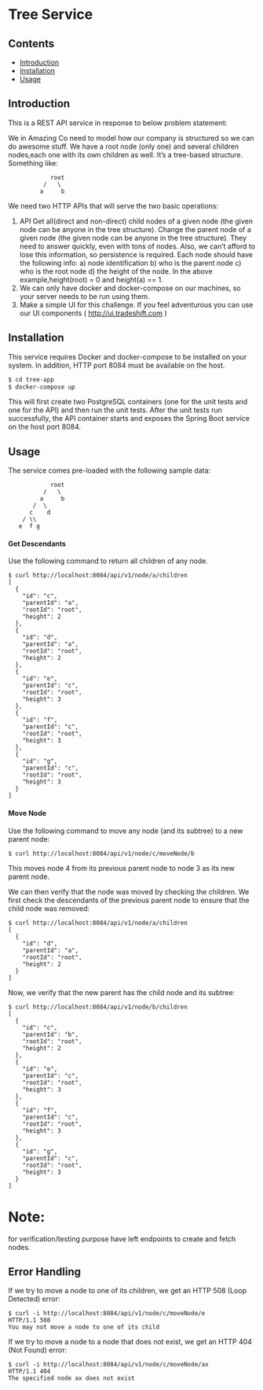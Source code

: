 # Tree Service

## Contents

- [Introduction](#Introduction)
- [Installation](#Installation)
- [Usage](#Usage)

## Introduction

This is a REST API service in response to below problem statement:

We in Amazing Co need to model how our company is structured so we can do awesome stuff. We have a root node (only one)
and several children nodes,each one with its own children as well. It’s a tree-based structure. Something like:

```
            root
          /   \
         a     b

```

We need two HTTP APIs that will serve the two basic operations:

1) API Get all(direct and non-direct) child nodes of a given node (the given node can be anyone in the tree
   structure). Change the parent node of a given node (the given node can be anyone in the tree structure). They need to
   answer quickly, even with tons of nodes. Also, we can’t afford to lose this information, so persistence is required.
   Each node should have the following info:
   a) node identification b) who is the parent node c) who is the root node d) the height of the node. In the above
   example,height(root) = 0 and height(a) == 1.
2) We can only have docker and docker-compose on our machines, so your server needs to be run using them.
3) Make a simple UI for this challenge. If you feel adventurous you can use our UI components (
   ​http://ui.tradeshift.com​ )

## Installation

This service requires Docker and docker-compose to be installed on your system. In addition, HTTP port 8084 must be
available on the host.

```bash
$ cd tree-app
$ docker-compose up
```

This will first create two PostgreSQL containers (one for the unit tests and one for the API)
and then run the unit tests. After the unit tests run successfully, the API container starts and exposes the Spring Boot
service on the host port 8084.

## Usage

The service comes pre-loaded with the following sample data:

```
            root
          /   \
         a     b
       /  \
      c    d
    / \\
   e  f g
```

#### Get Descendants

Use the following command to return all children of any node.

```
$ curl http://localhost:8084/api/v1/node/a/children
[
  {
    "id": "c",
    "parentId": "a",
    "rootId": "root",
    "height": 2
  },
  {
    "id": "d",
    "parentId": "a",
    "rootId": "root",
    "height": 2
  },
  {
    "id": "e",
    "parentId": "c",
    "rootId": "root",
    "height": 3
  },
  {
    "id": "f",
    "parentId": "c",
    "rootId": "root",
    "height": 3
  },
  {
    "id": "g",
    "parentId": "c",
    "rootId": "root",
    "height": 3
  }
]
``` 

#### Move Node

Use the following command to move any node (and its subtree) to a new parent node:

```
$ curl http://localhost:8084/api/v1/node/c/moveNode/b
```

This moves node 4 from its previous parent node to node 3 as its new parent node.

We can then verify that the node was moved by checking the children. We first check the descendants of the previous
parent node to ensure that the child node was removed:

```
$ curl http://localhost:8084/api/v1/node/a/children
[
  {
    "id": "d",
    "parentId": "a",
    "rootId": "root",
    "height": 2
  }
]
```

Now, we verify that the new parent has the child node and its subtree:

```
$ curl http://localhost:8084/api/v1/node/b/children
[
  {
    "id": "c",
    "parentId": "b",
    "rootId": "root",
    "height": 2
  },
  {
    "id": "e",
    "parentId": "c",
    "rootId": "root",
    "height": 3
  },
  {
    "id": "f",
    "parentId": "c",
    "rootId": "root",
    "height": 3
  },
  {
    "id": "g",
    "parentId": "c",
    "rootId": "root",
    "height": 3
  }
]
```

# Note:

for verification/testing purpose have left endpoints to create and fetch nodes.

## Error Handling

If we try to move a node to one of its children, we get an HTTP 508 (Loop Detected) error:

```
$ curl -i http://localhost:8084/api/v1/node/c/moveNode/e
HTTP/1.1 508
You may not move a node to one of its child
```

If we try to move a node to a node that does not exist, we get an HTTP 404 (Not Found) error:

```
$ curl -i http://localhost:8084/api/v1/node/c/moveNode/ax
HTTP/1.1 404
The specified node ax does not exist
```

